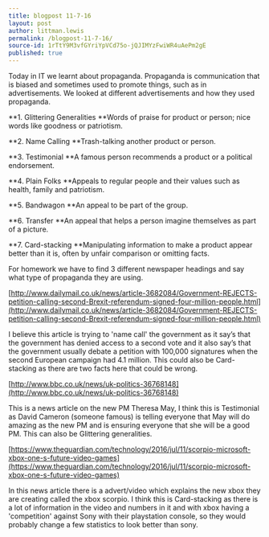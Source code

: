 ```yaml
---
title: blogpost 11-7-16
layout: post
author: littman.lewis
permalink: /blogpost-11-7-16/
source-id: 1rTtY9M3vfGYriYpVCd75o-jQJIMYzFwiWR4uAePm2gE
published: true
---
```

Today in IT we learnt about propaganda. Propaganda is communication that is biased and sometimes used to promote things, such as in advertisements. We looked at different advertisements and how they used propaganda. 

**1. Glittering Generalities **Words of praise for product or person; nice words like goodness or patriotism.

**2. Name Calling **Trash-talking another product or person.

**3. Testimonial **A famous person recommends a product or a political endorsement.

**4. Plain Folks **Appeals to regular people and their values such as health, family and patriotism.

**5. Bandwagon **An appeal to be part of the group.

**6. Transfer **An appeal that helps a person imagine themselves as part of a picture.

**7. Card-stacking **Manipulating information to make a product appear better than it is, often by unfair comparison or omitting facts.

For homework we have to find 3 different newspaper headings and say what type of propaganda they are using.

[http://www.dailymail.co.uk/news/article-3682084/Government-REJECTS-petition-calling-second-Brexit-referendum-signed-four-million-people.html](http://www.dailymail.co.uk/news/article-3682084/Government-REJECTS-petition-calling-second-Brexit-referendum-signed-four-million-people.html)

I believe this article is trying to 'name call' the government as it say’s that the government has denied access to a second vote and it also say’s that the government usually debate a petition with 100,000 signatures when the second European campaign had 4.1 million. This could also be Card-stacking as there are two facts here that could be wrong.

[http://www.bbc.co.uk/news/uk-politics-36768148](http://www.bbc.co.uk/news/uk-politics-36768148)

This is a news article on the new PM Theresa May, I think this is Testimonial as David Cameron (someone famous)  is telling everyone that May will do amazing as the new PM and is ensuring everyone that she will be a good PM. This can also be Glittering generalities.

[https://www.theguardian.com/technology/2016/jul/11/scorpio-microsoft-xbox-one-s-future-video-games](https://www.theguardian.com/technology/2016/jul/11/scorpio-microsoft-xbox-one-s-future-video-games)

In this news article there is a advert/video which explains the new xbox they are creating called the xbox scorpio. I think this is Card-stacking as there is a lot of information in the video and numbers in it and with xbox having a 'competition' against Sony with their playstation console, so they would probably change a few statistics to look better than sony.

                                                       

